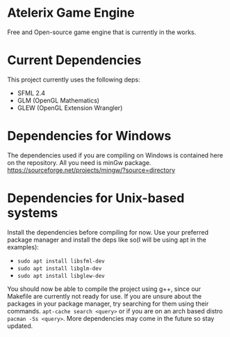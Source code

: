 # Atelerix Game Engine
Free and Open-source game engine that is currently in the works.


# Current Dependencies

This project currently uses the following deps:

* SFML 2.4
* GLM (OpenGL Mathematics)
* GLEW (OpenGL Extension Wrangler)

# Dependencies for Windows

The dependencies used if you are compiling on Windows
is contained here on the repository.
All you need is minGw package.
https://sourceforge.net/projects/mingw/?source=directory


# Dependencies for Unix-based systems

Install the dependencies before compiling for now.
Use your preferred package manager and install the
deps like so(I will be using apt in the examples):

* `sudo apt install libsfml-dev`
* `sudo apt install libglm-dev`
* `sudo apt install libglew-dev`

You should now be able to compile the project using g++, since
our Makefile are currently not ready for use. If you are unsure
about the packages in your package manager, try searching for them
using their commands. `apt-cache search <query>` or if you are on
an arch based distro `pacman -Ss <query>`. More dependencies may
come in the future so stay updated.



